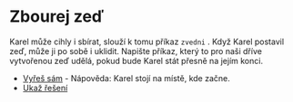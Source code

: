 # Zbourej zeď

Karel může cihly i sbírat, slouží k tomu příkaz `zvedni` .
Když Karel postavil zeď, může ji po sobě i uklidit. Napište příkaz, který to pro naši
dříve vytvořenou zeď udělá, pokud bude Karel stát přesně na jejím konci. 

- [Vyřeš sám](karel.html?Zbourej_zkus) - Nápověda: Karel stojí na místě, kde začne.
- [Ukaž řešení](karel.html?Zbourej)


